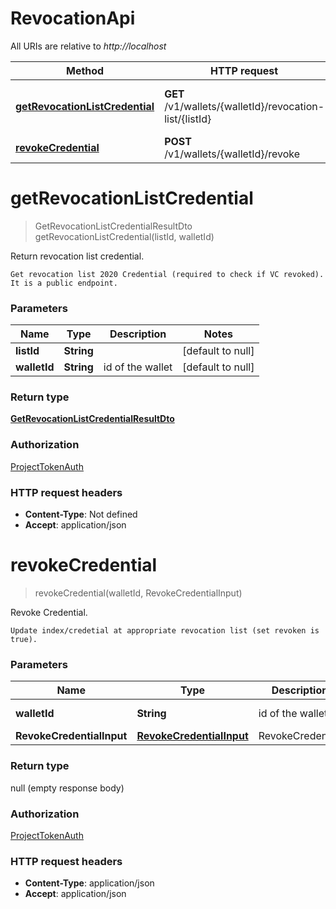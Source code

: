# RevocationApi

All URIs are relative to _http://localhost_

| Method                                                                          | HTTP request                                            | Description                        |
| ------------------------------------------------------------------------------- | ------------------------------------------------------- | ---------------------------------- |
| [**getRevocationListCredential**](RevocationApi.md#getRevocationListCredential) | **GET** /v1/wallets/{walletId}/revocation-list/{listId} | Return revocation list credential. |
| [**revokeCredential**](RevocationApi.md#revokeCredential)                       | **POST** /v1/wallets/{walletId}/revoke                  | Revoke Credential.                 |

<a name="getRevocationListCredential"></a>

# **getRevocationListCredential**

> GetRevocationListCredentialResultDto getRevocationListCredential(listId, walletId)

Return revocation list credential.

    Get revocation list 2020 Credential (required to check if VC revoked). It is a public endpoint.

### Parameters

| Name         | Type       | Description      | Notes             |
| ------------ | ---------- | ---------------- | ----------------- |
| **listId**   | **String** |                  | [default to null] |
| **walletId** | **String** | id of the wallet | [default to null] |

### Return type

[**GetRevocationListCredentialResultDto**](../Models/GetRevocationListCredentialResultDto.md)

### Authorization

[ProjectTokenAuth](../README.md#ProjectTokenAuth)

### HTTP request headers

- **Content-Type**: Not defined
- **Accept**: application/json

<a name="revokeCredential"></a>

# **revokeCredential**

> revokeCredential(walletId, RevokeCredentialInput)

Revoke Credential.

    Update index/credetial at appropriate revocation list (set revoken is true).

### Parameters

| Name                      | Type                                                            | Description      | Notes             |
| ------------------------- | --------------------------------------------------------------- | ---------------- | ----------------- |
| **walletId**              | **String**                                                      | id of the wallet | [default to null] |
| **RevokeCredentialInput** | [**RevokeCredentialInput**](../Models/RevokeCredentialInput.md) | RevokeCredential |                   |

### Return type

null (empty response body)

### Authorization

[ProjectTokenAuth](../README.md#ProjectTokenAuth)

### HTTP request headers

- **Content-Type**: application/json
- **Accept**: application/json
